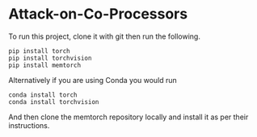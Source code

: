 # Attack-on-Co-Processors

To run this project, clone it with git then run the following.

```
pip install torch
pip install torchvision
pip install memtorch
```

Alternatively if you are using Conda you would run
```
conda install torch
conda install torchvision
```
And then clone the memtorch repository locally and install it as per their instructions.
